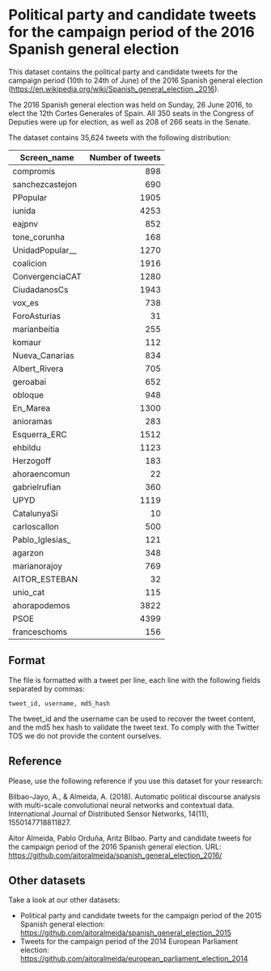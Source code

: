 # Political party and candidate tweets for the campaign period of the 2016 Spanish general election
This dataset contains the political party and candidate tweets for the campaign period (10th to 24th of June) of the 2016 Spanish general election (https://en.wikipedia.org/wiki/Spanish_general_election,_2016).

The 2016 Spanish general election was held on Sunday, 26 June 2016, to elect the 12th Cortes Generales of Spain. All 350 seats in the Congress of Deputies were up for election, as well as 208 of 266 seats in the Senate.

The dataset contains 35,624 tweets with the following distribution:

| Screen_name   | Number of tweets  |
| ------------- | -----:|
|compromis|898| 
|sanchezcastejon|690| 
|PPopular|1905| 
|iunida|4253| 
|eajpnv|852| 
|tone_corunha|168| 
|UnidadPopular__|1270| 
|coalicion|1916| 
|ConvergenciaCAT|1280| 
|CiudadanosCs|1943| 
|vox_es|738| 
|ForoAsturias|31| 
|marianbeitia|255| 
|komaur|112| 
|Nueva_Canarias|834| 
|Albert_Rivera|705| 
|geroabai|652| 
|obloque|948| 
|En_Marea|1300| 
|anioramas|283| 
|Esquerra_ERC|1512| 
|ehbildu|1123| 
|Herzogoff|183| 
|ahoraencomun|22| 
|gabrielrufian|360| 
|UPYD|1119| 
|CatalunyaSi|10| 
|carloscallon|500| 
|Pablo_Iglesias_|121| 
|agarzon|348| 
|marianorajoy|769| 
|AITOR_ESTEBAN|32| 
|unio_cat|115| 
|ahorapodemos|3822| 
|PSOE|4399| 
|franceschoms|156|

## Format

The file is formatted with a tweet per line, each line with the following fields separated by commas:

```
tweet_id, username, md5_hash
```

The tweet_id and the username can be used to recover the tweet content, and the md5 hex hash to validate the tweet text. To comply with the Twitter TOS we do not provide the content ourselves.

## Reference

Please, use the following reference if you use this dataset for your research:

Bilbao-Jayo, A., & Almeida, A. (2018). Automatic political discourse analysis with multi-scale convolutional neural networks and contextual data. International Journal of Distributed Sensor Networks, 14(11), 1550147718811827.

Aitor Almeida, Pablo Orduña, Aritz Bilbao. 
Party and candidate tweets for the campaign period of the 2016 Spanish general election. 
URL: https://github.com/aitoralmeida/spanish_general_election_2016/

## Other datasets

Take a look at our other datasets:
*  Political party and candidate tweets for the campaign period of the 2015 Spanish general election: https://github.com/aitoralmeida/spanish_general_election_2015
* Tweets for the campaign period of the 2014 European Parliament election: https://github.com/aitoralmeida/european_parliament_election_2014

